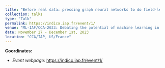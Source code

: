 ```yaml
---
title: "Before real data: pressing graph neural networks to do field-level simulation-based inference with galaxies"
collection: talks
type: "Talk"
permalink: https://indico.iap.fr/event/1/
venue: "ML-IAF/CCA-2023: Debating the potential of machine learning in astronomical surveys"
date: November 27 - December 1st, 2023
location: "CCA/IAP, US/France"
---
```


**Coordinates:**

* _Event webpage:_ https://indico.iap.fr/event/1/